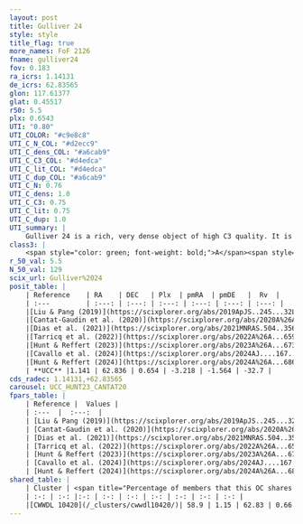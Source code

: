 ```yaml
---
layout: post
title: Gulliver 24
style: style
title_flag: true
more_names: FoF 2126
fname: gulliver24
fov: 0.183
ra_icrs: 1.14131
de_icrs: 62.83565
glon: 117.61377
glat: 0.45517
r50: 5.5
plx: 0.6543
UTI: "0.80"
UTI_COLOR: "#c9e8c8"
UTI_C_N_COL: "#d2ecc9"
UTI_C_dens_COL: "#a6cab9"
UTI_C_C3_COL: "#d4edca"
UTI_C_lit_COL: "#d4edca"
UTI_C_dup_COL: "#a6cab9"
UTI_C_N: 0.76
UTI_C_dens: 1.0
UTI_C_C3: 0.75
UTI_C_lit: 0.75
UTI_C_dup: 1.0
UTI_summary: |
    Gulliver 24 is a rich, very dense object of high C3 quality. It is well-studied in the literature. This object shares a significant percentage of members with a later reported entry.
class3: |
    <span style="color: green; font-weight: bold;">A</span><span style="color: #FFC300; font-weight: bold;">B</span>
r_50_val: 5.5
N_50_val: 129
scix_url: Gulliver%2024
posit_table: |
    | Reference    | RA    | DEC   | Plx  | pmRA  | pmDE   |  Rv  |
    | :---         | :---: | :---: | :---: | :---: | :---: | :---: |
    |[Liu & Pang (2019)](https://scixplorer.org/abs/2019ApJS..245...32L) | 1.148 | 62.827 | 0.639 | -3.185 | -1.48 | -- |
    |[Cantat-Gaudin et al. (2020)](https://scixplorer.org/abs/2020A%26A...640A...1C) | 1.161 | 62.835 | 0.636 | -3.241 | -1.57 | -- |
    |[Dias et al. (2021)](https://scixplorer.org/abs/2021MNRAS.504..356D) | 1.169 | 62.843 | 0.641 | -3.254 | -1.562 | -- |
    |[Tarricq et al. (2022)](https://scixplorer.org/abs/2022A%26A...659A..59T) | 1.121 | 62.824 | 0.662 | -3.226 | -1.58 | -- |
    |[Hunt & Reffert (2023)](https://scixplorer.org/abs/2023A%26A...673A.114H) | 1.14 | 62.836 | 0.653 | -3.204 | -1.568 | -36.737 |
    |[Cavallo et al. (2024)](https://scixplorer.org/abs/2024AJ....167...12C) | 1.135 | 62.847 | 0.655 | -- | -- | -- |
    |[Hunt & Reffert (2024)](https://scixplorer.org/abs/2024A%26A...686A..42H) | 1.14 | 62.836 | 0.653 | -3.204 | -1.568 | -36.737 |
    | **UCC** |1.141 | 62.836 | 0.654 | -3.218 | -1.564 | -32.7 | 
cds_radec: 1.14131,+62.83565
carousel: UCC_HUNT23_CANTAT20
fpars_table: |
    | Reference |  Values |
    | :---  |  :---:  |
    | [Liu & Pang (2019)](https://scixplorer.org/abs/2019ApJS..245...32L) | `Age=0.209, Z=-0.25` |
    | [Cantat-Gaudin et al. (2020)](https://scixplorer.org/abs/2020A%26A...640A...1C) | `AVNN=1.05, DMNN=10.88, AgeNN=8.25` |
    | [Dias et al. (2021)](https://scixplorer.org/abs/2021MNRAS.504..356D) | `Av=1.367, Dist=1415, logage=8.395, [Fe/H]=0.103` |
    | [Tarricq et al. (2022)](https://scixplorer.org/abs/2022A%26A...659A..59T) | `Dist=1443, logAgeNN=8.28` |
    | [Hunt & Reffert (2023)](https://scixplorer.org/abs/2023A%26A...673A.114H) | `AV50=1.476, diffAV50=1.423, MOD50=10.791, logAge50=8.102` |
    | [Cavallo et al. (2024)](https://scixplorer.org/abs/2024AJ....167...12C) | `AV50=1.39, dMod50=11.03, logAge50=8.5, [Fe/H]50=0.42` |
    | [Hunt & Reffert (2024)](https://scixplorer.org/abs/2024A%26A...686A..42H) | `MassJ=508.544` |
shared_table: |
    | Cluster | <span title="Percentage of members that this OC shares with the ones listed">%</span>   | RA   | DEC   | Plx   | pmRA  | pmDE  | Rv | UTI |
    | :-: | :-: |:-: | :-: | :-: | :-: | :-: | :-: | :-: |
    |[CWWDL 10420](/_clusters/cwwdl10420/)| 58.9 | 1.15 | 62.83 | 0.66 | -3.21 | -1.56 | -32.67 |0.0 |
---
```

